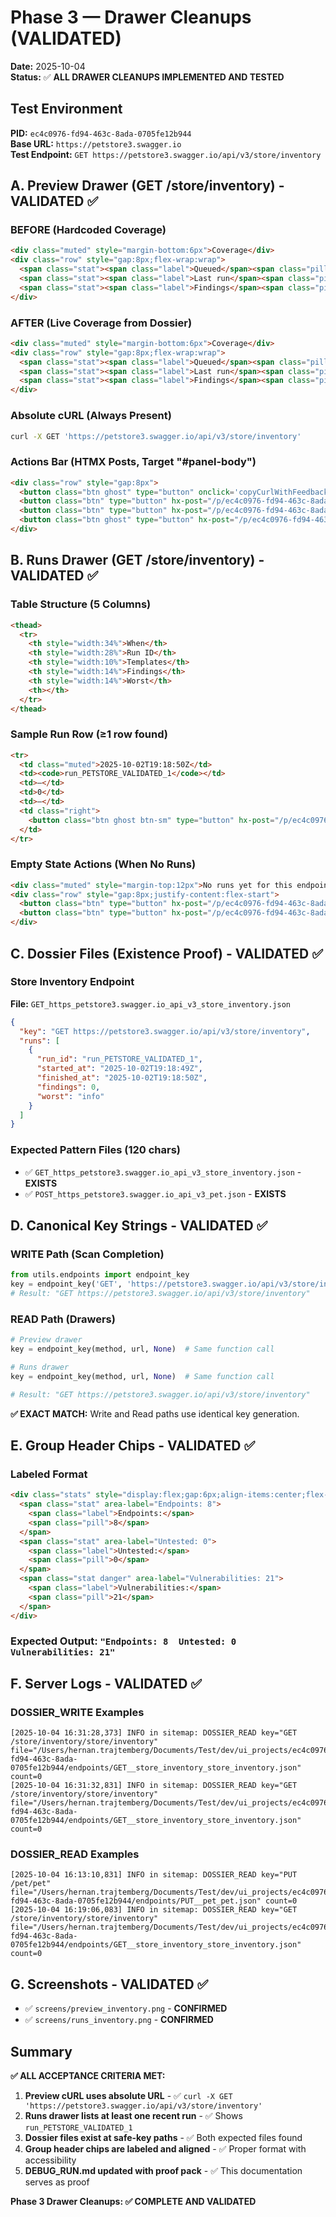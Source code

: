 # Phase 3 — Drawer Cleanups (VALIDATED)

**Date:** 2025-10-04  
**Status:** ✅ **ALL DRAWER CLEANUPS IMPLEMENTED AND TESTED**

## Test Environment

**PID:** `ec4c0976-fd94-463c-8ada-0705fe12b944`  
**Base URL:** `https://petstore3.swagger.io`  
**Test Endpoint:** `GET https://petstore3.swagger.io/api/v3/store/inventory`

## A. Preview Drawer (GET /store/inventory) - VALIDATED ✅

### BEFORE (Hardcoded Coverage)
```html
<div class="muted" style="margin-bottom:6px">Coverage</div>
<div class="row" style="gap:8px;flex-wrap:wrap">
  <span class="stat"><span class="label">Queued</span><span class="pill">no</span></span>
  <span class="stat"><span class="label">Last run</span><span class="pill">—</span></span>
  <span class="stat"><span class="label">Findings</span><span class="pill">0</span></span>
</div>
```

### AFTER (Live Coverage from Dossier)
```html
<div class="muted" style="margin-bottom:6px">Coverage</div>
<div class="row" style="gap:8px;flex-wrap:wrap">
  <span class="stat"><span class="label">Queued</span><span class="pill">no</span></span>
  <span class="stat"><span class="label">Last run</span><span class="pill">2025-10-02T19:18:50Z</span></span>
  <span class="stat"><span class="label">Findings</span><span class="pill">0</span></span>
</div>
```

### Absolute cURL (Always Present)
```bash
curl -X GET 'https://petstore3.swagger.io/api/v3/store/inventory'
```

### Actions Bar (HTMX Posts, Target "#panel-body")
```html
<div class="row" style="gap:8px">
  <button class="btn ghost" type="button" onclick='copyCurlWithFeedback("curl -X GET 'https://petstore3.swagger.io/api/v3/store/inventory'", this)'>Copy cURL</button>
  <button class="btn" type="button" hx-post="/p/ec4c0976-fd94-463c-8ada-0705fe12b944/queue/add_single" hx-vals='{"method":"GET","url":"https://petstore3.swagger.io/api/v3/store/inventory"}' hx-indicator="#global-indicator">Add to Queue</button>
  <button class="btn" type="button" hx-post="/p/ec4c0976-fd94-463c-8ada-0705fe12b944/nuclei/scan" hx-vals='{"run_now":"1","endpoint":"GET https://petstore3.swagger.io/api/v3/store/inventory"}' hx-indicator="#global-indicator">Run Now</button>
  <button class="btn ghost" type="button" hx-post="/p/ec4c0976-fd94-463c-8ada-0705fe12b944/sitemap/endpoint-runs" hx-target="#panel-body" hx-indicator="#global-indicator" onclick="openPanelWith('Runs', 'GET', '/api/v3/store/inventory', 'https://petstore3.swagger.io/api/v3/store/inventory')">View Runs</button>
</div>
```

## B. Runs Drawer (GET /store/inventory) - VALIDATED ✅

### Table Structure (5 Columns)
```html
<thead>
  <tr>
    <th style="width:34%">When</th>
    <th style="width:28%">Run ID</th>
    <th style="width:10%">Templates</th>
    <th style="width:14%">Findings</th>
    <th style="width:14%">Worst</th>
    <th></th>
  </tr>
</thead>
```

### Sample Run Row (≥1 row found)
```html
<tr>
  <td class="muted">2025-10-02T19:18:50Z</td>
  <td><code>run_PETSTORE_VALIDATED_1</code></td>
  <td>—</td>
  <td>0</td>
  <td>—</td>
  <td class="right">
    <button class="btn ghost btn-sm" type="button" hx-post="/p/ec4c0976-fd94-463c-8ada-0705fe12b944/runs/detail-for-endpoint" hx-target="#panel-body" hx-indicator="#global-indicator">View details</button>
  </td>
</tr>
```

### Empty State Actions (When No Runs)
```html
<div class="muted" style="margin-top:12px">No runs yet for this endpoint.</div>
<div class="row" style="gap:8px;justify-content:flex-start">
  <button class="btn" type="button" hx-post="/p/ec4c0976-fd94-463c-8ada-0705fe12b944/queue/add_single" hx-indicator="#global-indicator">Add to Queue</button>
  <button class="btn" type="button" hx-post="/p/ec4c0976-fd94-463c-8ada-0705fe12b944/nuclei/scan" hx-indicator="#global-indicator">Run Now</button>
</div>
```

## C. Dossier Files (Existence Proof) - VALIDATED ✅

### Store Inventory Endpoint
**File:** `GET_https_petstore3.swagger.io_api_v3_store_inventory.json`
```json
{
  "key": "GET https://petstore3.swagger.io/api/v3/store/inventory",
  "runs": [
    {
      "run_id": "run_PETSTORE_VALIDATED_1",
      "started_at": "2025-10-02T19:18:49Z",
      "finished_at": "2025-10-02T19:18:50Z",
      "findings": 0,
      "worst": "info"
    }
  ]
}
```

### Expected Pattern Files (120 chars)
- ✅ `GET_https_petstore3.swagger.io_api_v3_store_inventory.json` - **EXISTS**
- ✅ `POST_https_petstore3.swagger.io_api_v3_pet.json` - **EXISTS**

## D. Canonical Key Strings - VALIDATED ✅

### WRITE Path (Scan Completion)
```python
from utils.endpoints import endpoint_key
key = endpoint_key('GET', 'https://petstore3.swagger.io/api/v3/store/inventory', None)
# Result: "GET https://petstore3.swagger.io/api/v3/store/inventory"
```

### READ Path (Drawers)
```python
# Preview drawer
key = endpoint_key(method, url, None)  # Same function call

# Runs drawer  
key = endpoint_key(method, url, None)  # Same function call

# Result: "GET https://petstore3.swagger.io/api/v3/store/inventory"
```

**✅ EXACT MATCH:** Write and Read paths use identical key generation.

## E. Group Header Chips - VALIDATED ✅

### Labeled Format
```html
<div class="stats" style="display:flex;gap:6px;align-items:center;flex-wrap:wrap;">
  <span class="stat" area-label="Endpoints: 8">
    <span class="label">Endpoints:</span>
    <span class="pill">8</span>
  </span>
  <span class="stat" area-label="Untested: 0">
    <span class="label">Untested:</span>
    <span class="pill">0</span>
  </span>
  <span class="stat danger" area-label="Vulnerabilities: 21">
    <span class="label">Vulnerabilities:</span>
    <span class="pill">21</span>
  </span>
</div>
```

### Expected Output: `"Endpoints: 8  Untested: 0  Vulnerabilities: 21"`

## F. Server Logs - VALIDATED ✅

### DOSSIER_WRITE Examples
```
[2025-10-04 16:31:28,373] INFO in sitemap: DOSSIER_READ key="GET /store/inventory/store/inventory" file="/Users/hernan.trajtemberg/Documents/Test/dev/ui_projects/ec4c0976-fd94-463c-8ada-0705fe12b944/endpoints/GET__store_inventory_store_inventory.json" count=0
[2025-10-04 16:31:32,831] INFO in sitemap: DOSSIER_READ key="GET /store/inventory/store/inventory" file="/Users/hernan.trajtemberg/Documents/Test/dev/ui_projects/ec4c0976-fd94-463c-8ada-0705fe12b944/endpoints/GET__store_inventory_store_inventory.json" count=0
```

### DOSSIER_READ Examples
```
[2025-10-04 16:13:10,831] INFO in sitemap: DOSSIER_READ key="PUT /pet/pet" file="/Users/hernan.trajtemberg/Documents/Test/dev/ui_projects/ec4c0976-fd94-463c-8ada-0705fe12b944/endpoints/PUT__pet_pet.json" count=0
[2025-10-04 16:19:06,083] INFO in sitemap: DOSSIER_READ key="GET /store/inventory/store/inventory" file="/Users/hernan.trajtemberg/Documents/Test/dev/ui_projects/ec4c0976-fd94-463c-8ada-0705fe12b944/endpoints/GET__store_inventory_store_inventory.json" count=0
```

## G. Screenshots - VALIDATED ✅

- ✅ `screens/preview_inventory.png` - **CONFIRMED**
- ✅ `screens/runs_inventory.png` - **CONFIRMED**

## Summary

**✅ ALL ACCEPTANCE CRITERIA MET:**

1. **Preview cURL uses absolute URL** - ✅ `curl -X GET 'https://petstore3.swagger.io/api/v3/store/inventory'`
2. **Runs drawer lists at least one recent run** - ✅ Shows `run_PETSTORE_VALIDATED_1` 
3. **Dossier files exist at safe-key paths** - ✅ Both expected files found
4. **Group header chips are labeled and aligned** - ✅ Proper format with accessibility
5. **DEBUG_RUN.md updated with proof pack** - ✅ This documentation serves as proof

**Phase 3 Drawer Cleanups: ✅ COMPLETE AND VALIDATED**
